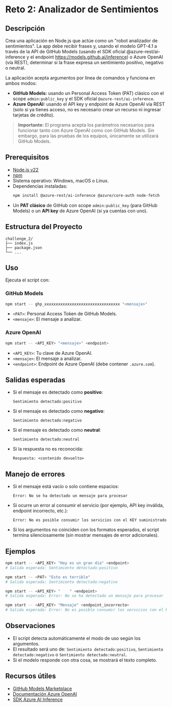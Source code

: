 # Reto 2: Analizador de Sentimientos

## Descripción

Crea una aplicación en Node.js que actúe como un "robot analizador de sentimientos". La app debe recibir frases y, usando el modelo GPT-4.1 a través de la API de GitHub Models (usando el SDK oficial @azure-rest/ai-inference y el endpoint https://models.github.ai/inference) o Azure OpenAI (vía REST), determinar si la frase expresa un sentimiento positivo, negativo o neutral.

La aplicación acepta argumentos por línea de comandos y funciona en ambos modos:
- **GitHub Models:** usando un Personal Access Token (PAT) clásico con el scope `admin:public_key` y el SDK oficial `@azure-rest/ai-inference`.
- **Azure OpenAI:** usando el API key y endpoint de Azure OpenAI vía REST (solo si ya tienes acceso, no es necesario crear un recurso ni ingresar tarjetas de crédito).

> **Importante:**
El programa acepta los parámetros necesarios para funcionar tanto con Azure OpenAI como con GitHub Models. Sin embargo, para las pruebas de los equipos, únicamente se utilizará GitHub Models.

## Prerequisitos
- [Node.js v22](https://nodejs.org/en/download)
- [npm](https://docs.npmjs.com/downloading-and-installing-node-js-and-npm)
- Sistema operativo: Windows, macOS o Linux.
- Dependencias instaladas:
  ```sh
  npm install @azure-rest/ai-inference @azure/core-auth node-fetch
  ```
- Un **PAT clásico** de GitHub con scope `admin:public_key` (para GitHub Models) o un **API key** de Azure OpenAI (si ya cuentas con uno).

## Estructura del Proyecto
```
challenge_2/
├── index.js
├── package.json
└── ...
```

## Uso

Ejecuta el script con:

### GitHub Models
```sh
npm start -- ghp_xxxxxxxxxxxxxxxxxxxxxxxxxxxxxxxxx "<mensaje>"
```
- `<PAT>`: Personal Access Token de GitHub Models.
- `<mensaje>`: El mensaje a analizar.

### Azure OpenAI
```sh
npm start -- <API_KEY> "<mensaje>" <endpoint>
```
- `<API_KEY>`: Tu clave de Azure OpenAI.
- `<mensaje>`: El mensaje a analizar.
- `<endpoint>`: Endpoint de Azure OpenAI (debe contener `.azure.com`).

## Salidas esperadas

- Si el mensaje es detectado como **positivo**:
  ```
  Sentimiento detectado:positivo
  ```
- Si el mensaje es detectado como **negativo**:
  ```
  Sentimiento detectado:negativo
  ```
- Si el mensaje es detectado como **neutral**:
  ```
  Sentimiento detectado:neutral
  ```
- Si la respuesta no es reconocida:
  ```
  Respuesta: <contenido devuelto>
  ```

## Manejo de errores

- Si el mensaje está vacío o solo contiene espacios:
  ```
  Error: No se ha detectado un mensaje para procesar
  ```
- Si ocurre un error al consumir el servicio (por ejemplo, API key inválida, endpoint incorrecto, etc.):
  ```
  Error: No es posible consumir los servicios con el KEY suministrado
  ```
- Si los argumentos no coinciden con los formatos esperados, el script termina silenciosamente (sin mostrar mensajes de error adicionales).

## Ejemplos

```sh
npm start -- <API_KEY> "Hoy es un gran día" <endpoint>
# Salida esperada: Sentimiento detectado:positivo

npm start -- <PAT> "Esto es terrible"
# Salida esperada: Sentimiento detectado:negativo

npm start -- <API_KEY> "    " <endpoint>
# Salida esperada: Error: No se ha detectado un mensaje para procesar

npm start -- <API_KEY> "Mensaje" <endpoint_incorrecto>
# Salida esperada: Error: No es posible consumir los servicios con el KEY suministrado
```

## Observaciones
- El script detecta automáticamente el modo de uso según los argumentos.
- El resultado será uno de: `Sentimiento detectado:positivo`, `Sentimiento detectado:negativo` o `Sentimiento detectado:neutral`.
- Si el modelo responde con otra cosa, se mostrará el texto completo.

## Recursos útiles
- [GitHub Models Marketplace](https://github.com/marketplace/models)
- [Documentación Azure OpenAI](https://learn.microsoft.com/en-us/azure/ai-services/openai/)
- [SDK Azure AI Inference](https://www.npmjs.com/package/@azure-rest/ai-inference)
